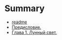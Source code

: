 # Summary

* [readme](README.md)
* [Предисловие.](00_introduction.md)
* [Глава 1. Лунный свет.](01chapter_md.md)

